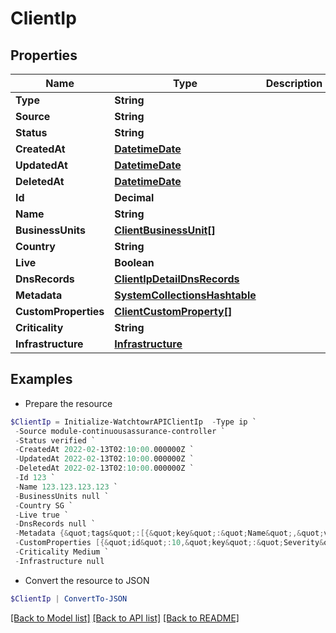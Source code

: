 # ClientIp
## Properties

Name | Type | Description | Notes
------------ | ------------- | ------------- | -------------
**Type** | **String** |  | 
**Source** | **String** |  | 
**Status** | **String** |  | 
**CreatedAt** | [**DatetimeDate**](DatetimeDate.md) |  | 
**UpdatedAt** | [**DatetimeDate**](DatetimeDate.md) |  | 
**DeletedAt** | [**DatetimeDate**](DatetimeDate.md) |  | 
**Id** | **Decimal** |  | 
**Name** | **String** |  | 
**BusinessUnits** | [**ClientBusinessUnit[]**](ClientBusinessUnit.md) |  | 
**Country** | **String** |  | 
**Live** | **Boolean** |  | 
**DnsRecords** | [**ClientIpDetailDnsRecords**](ClientIpDetailDnsRecords.md) |  | 
**Metadata** | [**SystemCollectionsHashtable**](.md) |  | 
**CustomProperties** | [**ClientCustomProperty[]**](ClientCustomProperty.md) |  | 
**Criticality** | **String** |  | 
**Infrastructure** | [**Infrastructure**](Infrastructure.md) |  | [optional] 

## Examples

- Prepare the resource
```powershell
$ClientIp = Initialize-WatchtowrAPIClientIp  -Type ip `
 -Source module-continuousassurance-controller `
 -Status verified `
 -CreatedAt 2022-02-13T02:10:00.000000Z `
 -UpdatedAt 2022-02-13T02:10:00.000000Z `
 -DeletedAt 2022-02-13T02:10:00.000000Z `
 -Id 123 `
 -Name 123.123.123.123 `
 -BusinessUnits null `
 -Country SG `
 -Live true `
 -DnsRecords null `
 -Metadata {&quot;tags&quot;:[{&quot;key&quot;:&quot;Name&quot;,&quot;value&quot;:&quot;MyEC2Instance&quot;},{&quot;key&quot;:&quot;Environment&quot;,&quot;value&quot;:&quot;Production&quot;}],&quot;amiId&quot;:&quot;ami-0abcdef1234567890&quot;,&quot;state&quot;:{&quot;code&quot;:16,&quot;name&quot;:&quot;running&quot;},&quot;vpcId&quot;:&quot;vpc-1a2b3c4d&quot;,&quot;keyName&quot;:&quot;my-key-pair&quot;,&quot;subnetId&quot;:&quot;subnet-6e7f829e&quot;,&quot;cpuOptions&quot;:{&quot;coreCount&quot;:1,&quot;threadsPerCore&quot;:1},&quot;hypervisor&quot;:&quot;xen&quot;,&quot;instanceId&quot;:&quot;i-1234567890abcdef0&quot;,&quot;launchTime&quot;:&quot;2024-07-10T10:20:30Z&quot;,&quot;instanceType&quot;:&quot;t2.micro&quot;,&quot;rootDeviceName&quot;:&quot;/dev/sda1&quot;,&quot;rootDeviceType&quot;:&quot;ebs&quot;,&quot;securityGroups&quot;:[{&quot;groupId&quot;:&quot;sg-1a2b3c4d&quot;,&quot;groupName&quot;:&quot;default&quot;}],&quot;publicIpAddress&quot;:&quot;123.123.123.123&quot;,&quot;availabilityZone&quot;:&quot;us-west-2a&quot;,&quot;privateIpAddress&quot;:&quot;456.456.456.456&quot;,&quot;networkInterfaces&quot;:[{&quot;vpcId&quot;:&quot;vpc-1a2b3c4d&quot;,&quot;groups&quot;:[{&quot;groupId&quot;:&quot;sg-1a2b3c4d&quot;,&quot;groupName&quot;:&quot;default&quot;}],&quot;ownerId&quot;:&quot;123456789012&quot;,&quot;subnetId&quot;:&quot;subnet-6e7f829e&quot;,&quot;attachment&quot;:{&quot;status&quot;:&quot;attached&quot;,&quot;attachTime&quot;:&quot;2024-07-10T10:20:30Z&quot;,&quot;deviceIndex&quot;:0,&quot;attachmentId&quot;:&quot;eni-attach-1a2b3c4d&quot;,&quot;deleteOnTermination&quot;:true},&quot;macAddress&quot;:&quot;02:7f:42:3b:c4:57&quot;,&quot;description&quot;:&quot;Primary network interface&quot;,&quot;privateIpAddress&quot;:&quot;456.456.456.456&quot;,&quot;networkInterfaceId&quot;:&quot;eni-1a2b3c4d&quot;}],&quot;iamInstanceProfile&quot;:{&quot;id&quot;:&quot;AIPAI1234567890abcdef&quot;,&quot;arn&quot;:&quot;arn:aws:iam::123456789012:instance-profile/my-iam-role&quot;},&quot;virtualizationType&quot;:&quot;hvm&quot;,&quot;blockDeviceMappings&quot;:[{&quot;ebs&quot;:{&quot;status&quot;:&quot;attached&quot;,&quot;volumeId&quot;:&quot;vol-049df61146c4d7901&quot;,&quot;attachTime&quot;:&quot;2024-07-10T10:21:00Z&quot;,&quot;deleteOnTermination&quot;:true},&quot;deviceName&quot;:&quot;/dev/sda1&quot;}]} `
 -CustomProperties [{&quot;id&quot;:10,&quot;key&quot;:&quot;Severity&quot;,&quot;value&quot;:&quot;normal&quot;,&quot;isPreset&quot;:false,&quot;modelType&quot;:&quot;ip&quot;,&quot;modelId&quot;:209,&quot;createdAt&quot;:&quot;2024-09-24T02:37:27.000Z&quot;,&quot;updatedAt&quot;:&quot;2024-09-24T02:38:35.000Z&quot;},{&quot;id&quot;:11,&quot;key&quot;:&quot;Vulnerability&quot;,&quot;value&quot;:&quot;low risk&quot;,&quot;isPreset&quot;:false,&quot;modelType&quot;:&quot;ip&quot;,&quot;modelId&quot;:209,&quot;createdAt&quot;:&quot;2024-09-24T02:37:27.000Z&quot;,&quot;updatedAt&quot;:&quot;2024-09-24T02:38:35.000Z&quot;}] `
 -Criticality Medium `
 -Infrastructure null
```

- Convert the resource to JSON
```powershell
$ClientIp | ConvertTo-JSON
```

[[Back to Model list]](../README.md#documentation-for-models) [[Back to API list]](../README.md#documentation-for-api-endpoints) [[Back to README]](../README.md)

